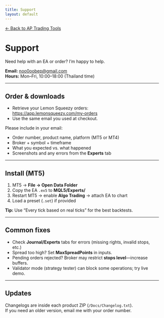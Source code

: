 ```yaml
---
title: Support
layout: default
---
```

<p class="crumb"><a href="/">← Back to AP Trading Tools</a></p>

# Support

Need help with an EA or order? I’m happy to help.

**Email:** noo0oobep@gmail.com  
**Hours:** Mon–Fri, 10:00–18:00 (Thailand time)

---

## Order & downloads
- Retrieve your Lemon Squeezy orders: https://app.lemonsqueezy.com/my-orders  
- Use the same email you used at checkout.

Please include in your email:  
- Order number, product name, platform (MT5 or MT4)  
- Broker + symbol + timeframe  
- What you expected vs. what happened  
- Screenshots and any errors from the **Experts** tab

---

## Install (MT5)
1. MT5 → **File → Open Data Folder**  
2. Copy the EA `.ex5` to **MQL5/Experts/**  
3. Restart MT5 → enable **Algo Trading** → attach EA to chart  
4. Load a preset (`.set`) if provided

**Tip:** Use “Every tick based on real ticks” for the best backtests.

---

## Common fixes
- Check **Journal/Experts** tabs for errors (missing rights, invalid stops, etc.)  
- Spread too high? Set **MaxSpreadPoints** in inputs.  
- Pending orders rejected? Broker may restrict **stops level**—increase buffers.  
- Validator mode (strategy tester) can block some operations; try live demo.

---

## Updates
Changelogs are inside each product ZIP (`/Docs/Changelog.txt`).  
If you need an older version, email me with your order number.
